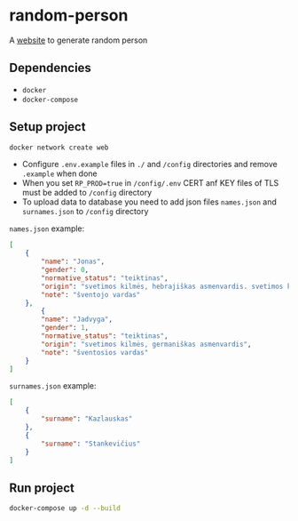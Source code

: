 # random-person

A [website](rand.lt) to generate random person

## Dependencies

- `docker`
- `docker-compose`

## Setup project

```sh
docker network create web
```

- Configure `.env.example` files in `./` and `/config` directories and remove `.example` when done
- When you set `RP_PROD=true` in `/config/.env` CERT anf KEY files of TLS must be added to `/config` directory
- To upload data to database you need to add json files `names.json` and `surnames.json` to `/config` directory

`names.json` example:

```json names.json example
[
    {
        "name": "Jonas",
        "gender": 0,
        "normative_status": "teiktinas",
        "origin": "svetimos kilmės, hebrajiškas asmenvardis. svetimos kilmės, trumpinys",
        "note": "šventojo vardas"
    },
        {
        "name": "Jadvyga",
        "gender": 1,
        "normative_status": "teiktinas",
        "origin": "svetimos kilmės, germaniškas asmenvardis",
        "note": "šventosios vardas"
    }
]
```

`surnames.json` example:

```json
[
    {
        "surname": "Kazlauskas"
    },
    {
        "surname": "Stankevičius"
    }
]
```

## Run project

```sh
docker-compose up -d --build
```
